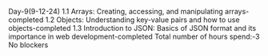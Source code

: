 Day-9(9-12-24)
   1.1 Arrays: Creating, accessing, and manipulating arrays-completed
   1.2 Objects: Understanding key-value pairs and how to use objects-completed 
   1.3 Introduction to JSON: Basics of JSON format and its importance in web development-completed
   Total number of hours spend:-3
   No blockers

